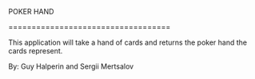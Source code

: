 POKER HAND

===================================

This application will take a hand of cards and returns the poker hand the cards represent.

By: Guy Halperin and Sergii Mertsalov
 
